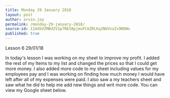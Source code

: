```yaml
---
title: Monday 29 January 2018
layout: post
author: arvin.joy
permalink: /monday-29-january-2018/
source-id: 1IAXbVZMBd2V1p7RES8pjmuFCmZRL6q2NbVvaIv9NOWs
published: true
---
```

Lesson 6         29/01/18

In today's lesson I was working on my sheet to improve my profit. I added the rest of my Items to my list and changed the prices so that I could get more money. I also added more code to my sheet including values for my employees pay and I was working on finding how much money I would have left after all of my expenses were paid. I also saw a my teachers sheet and saw what he did to help me add new things and writ more code. You can view my Google sheet below.

